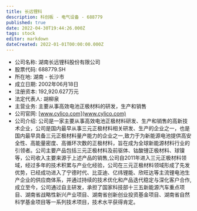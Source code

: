 ```yaml
---
title: 长远锂科
description: 科创板 - 电气设备 - 688779
published: true
date: 2022-04-30T19:44:26.000Z
tags: stock
editor: markdown
dateCreated: 2022-01-01T00:00:00.000Z
---
```


- 公司名称: 湖南长远锂科股份有限公司
- 股票代码: 688779.SH
- 所在地: 湖南 - 长沙市
- 成立日期: 2002年06月18日
- 注册资本: 192,920.627万元
- 法定代表人: 胡柳泉
- 主营业务: 主要从事高效电池正极材料的研发，生产和销售
- 公司官网: [www.cylico.com](www.cylico.com)
- 公司介绍: 公司是一家主要从事高效电池正极材料研发、生产和销售的高新技术企业，公司是国内最早从事三元正极材料相关研发、生产的企业之一，也是国内最早具备三元正极材料量产能力的企业之一,致力于为新能源电池提供高安全性、高能量密度、高循环次数的正极材料，旨在成为全球新能源材料行业的引领者。公司主要产品包括三元正极材料及前驱体、钴酸锂正极材料、球镍等，公司收入主要来源于上述产品的销售,公司自2011年进入三元正极材料领域，经过多年的技术积累与产业化经验，公司在三元正极材料领域形成了先发优势，已经成功进入了宁德时代、比亚迪、亿纬锂能、欣旺达等主流锂电池生产企业的供应商体系，并通过持续的技术优化和产品迭代稳定与深化客户合作,成立至今，公司通过自主研发，承担了国家科技部十三五新能源汽车重点项目、湖南省战略性新兴产业项目、湖南省创新创业投资基金项目、湖南省自然科学基金项目等一系列技术项目，技术水平获得肯定。


